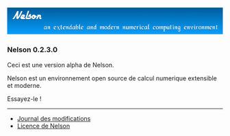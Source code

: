 ![banner](banner_homepage.png)

### Nelson 0.2.3.0

Ceci est une version alpha de Nelson. 

Nelson est un environnement open source de calcul numerique extensible et moderne.

Essayez-le !


* * *

*   [Journal des modifications](CHANGELOG.md)
*   [Licence de Nelson](license.md)
